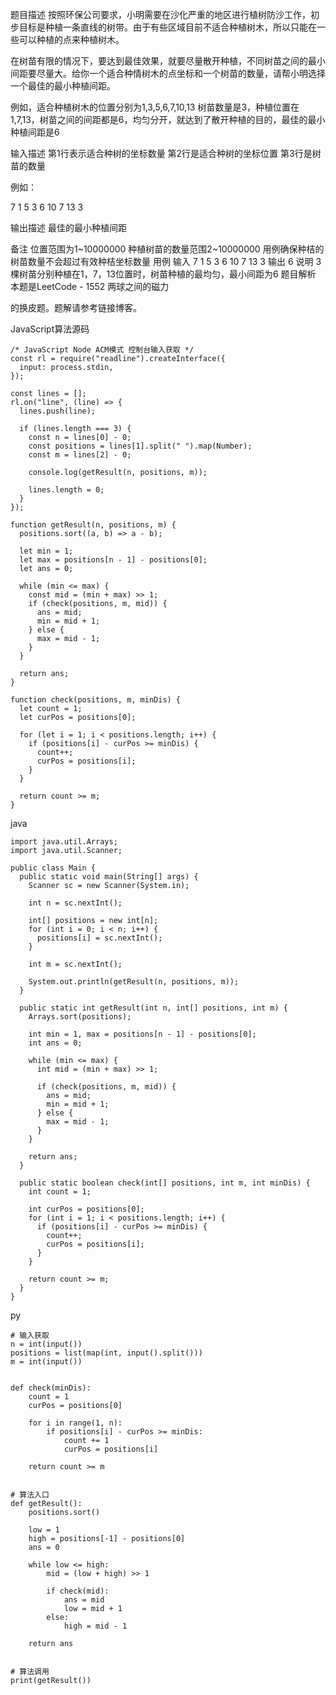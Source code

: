 题目描述
按照环保公司要求，小明需要在沙化严重的地区进行植树防沙工作，初步目标是种植一条直线的树带。由于有些区域目前不适合种植树木，所以只能在一些可以种植的点来种植树木。

在树苗有限的情况下，要达到最佳效果，就要尽量散开种植，不同树苗之间的最小间距要尽量大。给你一个适合种情树木的点坐标和一个树苗的数量，请帮小明选择一个最佳的最小种植间距。

例如，适合种植树木的位置分别为1,3,5,6,7,10,13 树苗数量是3，种植位置在1,7,13，树苗之间的间距都是6，均匀分开，就达到了散开种植的目的，最佳的最小种植间距是6

输入描述
第1行表示适合种树的坐标数量
第2行是适合种树的坐标位置
第3行是树苗的数量


例如：

7
1 5 3 6 10 7 13
3

输出描述
最佳的最小种植间距

备注
位置范围为1~10000000
种植树苗的数量范围2~10000000
用例确保种桔的树苗数量不会超过有效种桔坐标数量
用例
输入	7
1 5 3 6 10 7 13
3
输出	6
说明	3棵树苗分别种植在1，7，13位置时，树苗种植的最均匀，最小间距为6
题目解析
本题是LeetCode - 1552 两球之间的磁力

的换皮题。题解请参考链接博客。

JavaScript算法源码

```
/* JavaScript Node ACM模式 控制台输入获取 */
const rl = require("readline").createInterface({
  input: process.stdin,
});
 
const lines = [];
rl.on("line", (line) => {
  lines.push(line);
 
  if (lines.length === 3) {
    const n = lines[0] - 0;
    const positions = lines[1].split(" ").map(Number);
    const m = lines[2] - 0;
 
    console.log(getResult(n, positions, m));
 
    lines.length = 0;
  }
});
 
function getResult(n, positions, m) {
  positions.sort((a, b) => a - b);
 
  let min = 1;
  let max = positions[n - 1] - positions[0];
  let ans = 0;
 
  while (min <= max) {
    const mid = (min + max) >> 1;
    if (check(positions, m, mid)) {
      ans = mid;
      min = mid + 1;
    } else {
      max = mid - 1;
    }
  }
 
  return ans;
}
 
function check(positions, m, minDis) {
  let count = 1;
  let curPos = positions[0];
 
  for (let i = 1; i < positions.length; i++) {
    if (positions[i] - curPos >= minDis) {
      count++;
      curPos = positions[i];
    }
  }
 
  return count >= m;
}
```

java

```
import java.util.Arrays;
import java.util.Scanner;
 
public class Main {
  public static void main(String[] args) {
    Scanner sc = new Scanner(System.in);
 
    int n = sc.nextInt();
 
    int[] positions = new int[n];
    for (int i = 0; i < n; i++) {
      positions[i] = sc.nextInt();
    }
 
    int m = sc.nextInt();
 
    System.out.println(getResult(n, positions, m));
  }
 
  public static int getResult(int n, int[] positions, int m) {
    Arrays.sort(positions);
 
    int min = 1, max = positions[n - 1] - positions[0];
    int ans = 0;
 
    while (min <= max) {
      int mid = (min + max) >> 1;
 
      if (check(positions, m, mid)) {
        ans = mid;
        min = mid + 1;
      } else {
        max = mid - 1;
      }
    }
 
    return ans;
  }
 
  public static boolean check(int[] positions, int m, int minDis) {
    int count = 1;
 
    int curPos = positions[0];
    for (int i = 1; i < positions.length; i++) {
      if (positions[i] - curPos >= minDis) {
        count++;
        curPos = positions[i];
      }
    }
 
    return count >= m;
  }
}
```

py

```
# 输入获取
n = int(input())
positions = list(map(int, input().split()))
m = int(input())
 
 
def check(minDis):
    count = 1
    curPos = positions[0]
 
    for i in range(1, n):
        if positions[i] - curPos >= minDis:
            count += 1
            curPos = positions[i]
 
    return count >= m
 
 
# 算法入口
def getResult():
    positions.sort()
 
    low = 1
    high = positions[-1] - positions[0]
    ans = 0
 
    while low <= high:
        mid = (low + high) >> 1
 
        if check(mid):
            ans = mid
            low = mid + 1
        else:
            high = mid - 1
 
    return ans
 
 
# 算法调用
print(getResult())
```

